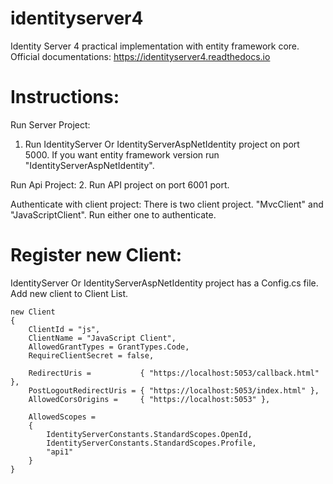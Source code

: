 # identityserver4
Identity Server 4 practical implementation with entity framework core.
Official documentations: https://identityserver4.readthedocs.io


# Instructions:

Run Server Project:
1. Run IdentityServer Or IdentityServerAspNetIdentity project on port 5000. If you want entity framework version run "IdentityServerAspNetIdentity". 

Run Api Project:
2. Run API project on port 6001 port.

Authenticate with client project:
There is two client project. "MvcClient" and "JavaScriptClient". Run either one to authenticate.


# Register new Client: 
IdentityServer Or IdentityServerAspNetIdentity project has a Config.cs file.
Add new client to Client List.

```
new Client
{
    ClientId = "js",
    ClientName = "JavaScript Client",
    AllowedGrantTypes = GrantTypes.Code,
    RequireClientSecret = false,

    RedirectUris =           { "https://localhost:5053/callback.html" },
    PostLogoutRedirectUris = { "https://localhost:5053/index.html" },
    AllowedCorsOrigins =     { "https://localhost:5053" },

    AllowedScopes =
    {
        IdentityServerConstants.StandardScopes.OpenId,
        IdentityServerConstants.StandardScopes.Profile,
        "api1"
    }
}
```
